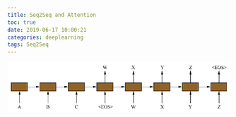 ```yaml
---
title: Seq2Seq and Attention
toc: true
date: 2019-06-17 10:00:21
categories: deeplearning
tags: Seq2Seq
---
```


<img src="/images/deeplearning/Seq2Seq-02.png" width="700" alt="" />

<!-- more -->
